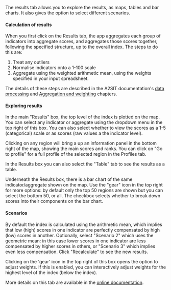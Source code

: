 The results tab allows you to explore the results, as maps, tables and bar charts.
It also gives the option to select different scenarios.

#### Calculation of results

When you first click on the Results tab, the app aggregates each group of indicators into aggregate scores, and aggregates those scores together, following the specified structure, up to the overall index. The steps to do this are:

1. Treat any outliers
2. Normalise indicators onto a 1-100 scale
3. Aggregate using the weighted arithmetic mean, using the weights specified in your input spreadsheet.

The details of these steps are described in the A2SIT documentation's [data processing](https://unhcr-guatemala.github.io/A2SIT/book/data_processing.html) and [Aggregation and weighting](https://unhcr-guatemala.github.io/A2SIT/book/aggregation_weighting.html) chapters.

#### Exploring results

In the main "Results" box, the top level of the index is plotted on the map. You can select any indicator or aggregate using the dropdown menu in the top right of this box. You can also select whether to view the scores as a 1-5 (categorical) scale or as scores (raw values a the indicator level).

Clicking on any region will bring a up an information panel in the bottom right of the map, showing the main scores and ranks. You can click on "Go to profile" for a full profile of the selected region in the Profiles tab.

In the Results box you can also select the "Table" tab to see the results as a table.

Underneath the Results box, there is a bar chart of the same indicator/aggregate shown on the map. Use the "gear" icon in the top right for more options: by default only the top 50 regions are shown but you can select the bottom 50, or all. The checkbox selects whether to break down scores into their components on the bar chart.

#### Scenarios

By default the index is calculated using the arithmetic mean, which implies that low (high) scores in one indicator are perfectly compensated by high (low) scores in another. Optionally, select "Scenario 2" which uses the geometric mean: in this case lower scores in one indicator are less compensated by higher scores in others, or "Scenario 3" which implies even less compensation. Click "Recalculate" to see the new results.

Clicking on the 'gear' icon in the top right of this box opens the option to adjust weights. If this is enabled, you can interactively adjust weights for the highest level of the index (below the index).

More details on this tab are available in the [online documentation](https://unhcr-guatemala.github.io/A2SIT/book/results.html).
